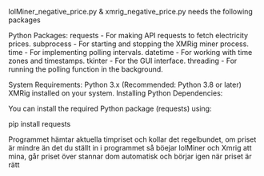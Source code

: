 lolMiner_negative_price.py & xmrig_negative_price.py needs the following packages

Python Packages:
requests - For making API requests to fetch electricity prices.
subprocess - For starting and stopping the XMRig miner process.
time - For implementing polling intervals.
datetime - For working with time zones and timestamps.
tkinter - For the GUI interface.
threading - For running the polling function in the background.

System Requirements:
Python 3.x (Recommended: Python 3.8 or later)
XMRig installed on your system.
Installing Python Dependencies:

You can install the required Python package (requests) using:

pip install requests

Programmet hämtar aktuella timpriset och kollar det regelbundet, om priset är mindre än det
du ställt in i programmet så böejar lolMiner och Xmrig att mina, går priset över stannar
dom automatisk och börjar igen när priset är rätt
